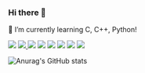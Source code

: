 ### Hi there 👋

🌱 I’m currently learning C, C++, Python!

<a href="" target="_blank"><img src="https://img.shields.io/badge/Visual Studio-5C2D91?style=flat-square&logo=Visual Studio&logoColor=white"/></a> <a href="" target="_blank"><img src="https://img.shields.io/badge/C-A8B9CC?style=flat-square&logo=C&logoColor=white"/>  </a><a href="" target="_blank"><img src="https://img.shields.io/badge/C++-00599C?style=flat-square&logo=c%2B%2B&logoColor=white"/></a>  <a href="" target="_blank"><img src="https://img.shields.io/badge/Visual Studio Code-007ACC?style=flat-square&logo=Visual Studio Code&logoColor=white"/></a>  <a href="" target="_blank"><img src="https://img.shields.io/badge/Google Colab-F9AB00?style=flat-square&logo=Google Colab&logoColor=white"/></a>  <a href="" target="_blank"><img src="https://img.shields.io/badge/Python-3776AB?style=flat-square&logo=Python&logoColor=white"/></a> <a href="" target="_blank"><img src="https://img.shields.io/badge/TensorFlow-FF6F00?style=flat-square&logo=TensorFlow&logoColor=white"/></a>  <a href="" target="_blank"><img src="https://img.shields.io/badge/Linux-FCC624?style=flat-square&logo=Linux&logoColor=white"/></a>

![Anurag's GitHub stats](https://github-readme-stats.vercel.app/api?username=kimhs982&theme=algolia&show_icons=true)

<!--
**kimhs982/kimhs982** is a ✨ _special_ ✨ repository because its `README.md` (this file) appears on your GitHub profile.

Here are some ideas to get you started:

- 🔭 I’m currently working on ...
- 🌱 I’m currently learning ...
- 👯 I’m looking to collaborate on ...
- 🤔 I’m looking for help with ...
- 💬 Ask me about ...
- 📫 How to reach me: ...
- 😄 Pronouns: ...
- ⚡ Fun fact: ...
-->
